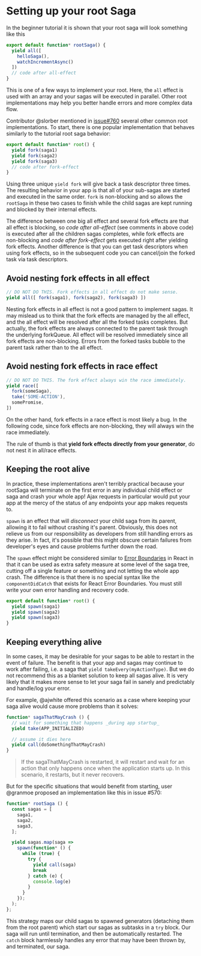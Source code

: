 # Setting up your root Saga

In the beginner tutorial it is shown that your root saga will look something like this

```javascript
export default function* rootSaga() {
  yield all([
    helloSaga(),
    watchIncrementAsync()
  ])
  // code after all-effect
}
```

This is one of a few ways to implement your root. Here, the `all` effect is used with an array and your sagas will be executed in parallel. Other root implementations may help you better handle errors and more complex data flow.

Contributor @slorber mentioned in [issue#760](https://github.com/redux-saga/redux-saga/issues/760) several other common root implementations. To start, there is one popular implementation that behaves similarly to the tutorial root saga behavior:

```javascript
export default function* root() {
  yield fork(saga1)
  yield fork(saga2)
  yield fork(saga3)
  // code after fork-effect
}
```

Using three unique `yield fork` will give back a task descriptor three times. The resulting behavior in your app is that all of your sub-sagas are started and executed in the same order. `fork` is non-blocking and so allows the `rootSaga` in these two cases to finish while the child sagas are kept running and blocked by their internal effects.

The difference between one big all effect and several fork effects are that all effect is blocking, so *code after all-effect* (see comments in above code) is executed after all the children sagas completes, while fork effects are non-blocking and *code after fork-effect* gets executed right after yielding fork effects. Another difference is that you can get task descriptors when using fork effects, so in the subsequent code you can cancel/join the forked task via task descriptors.

## Avoid nesting fork effects in all effect

```javascript
// DO NOT DO THIS. Fork effects in all effect do not make sense.
yield all([ fork(saga1), fork(saga2), fork(saga3) ])
```

Nesting fork effects in all effect is not a good pattern to implement sagas. It may mislead us to think that the fork effects are managed by the all effect, and the all effect will be resolved after all the forked tasks completes. But actually, the fork effects are always connected to the parent task through the underlying forkQueue. All effect will be resolved immediately since all fork effects are non-blocking. Errors from the forked tasks bubble to the parent task rather than to the all effect.

## Avoid nesting fork effects in race effect

```javascript
// DO NOT DO THIS. The fork effect always win the race immediately.
yield race([
  fork(someSaga),
  take('SOME-ACTION'),
  somePromise,
])
```

On the other hand, fork effects in a race effect is most likely a bug. In the following code, since fork effects are non-blocking, they will always win the race immediately.

The rule of thumb is that **yield fork effects directly from your generator**, do not nest it in all/race effects.

## Keeping the root alive

In practice, these implementations aren't terribly practical because your rootSaga will terminate on the first error in any individual child effect or saga and crash your whole app! Ajax requests in particular would put your app at the mercy of the status of any endpoints your app makes requests to.

`spawn` is an effect that will *disconnect* your child saga from its parent, allowing it to fail without crashing it's parent. Obviously, this does not relieve us from our responsibility as developers from still handling errors as they arise. In fact, it's possible that this might obscure certain failures from developer's eyes and cause problems further down the road.

The `spawn` effect might be considered similar to [Error Boundaries](https://reactjs.org/docs/error-boundaries.html) in React in that it can be used as extra safety measure at some level of the saga tree, cutting off a single feature or something and not letting the whole app crash. The difference is that there is no special syntax like the `componentDidCatch` that exists for React Error Boundaries. You must still write your own error handling and recovery code.

```javascript
export default function* root() {
  yield spawn(saga1)
  yield spawn(saga2)
  yield spawn(saga3)
}
```

## Keeping everything alive

In some cases, it may be desirable for your sagas to be able to restart in the event of failure. The benefit is that your app and sagas may continue to work after failing, i.e. a saga that `yield takeEvery(myActionType)`. But we do not recommend this as a blanket solution to keep all sagas alive. It is very likely that it makes more sense to let your saga fail in sanely and predictably and handle/log your error.

For example, @ajwhite offered this scenario as a case where keeping your saga alive would cause more problems than it solves:

```javascript
function* sagaThatMayCrash () {
  // wait for something that happens _during app startup_
  yield take(APP_INITIALIZED)

  // assume it dies here
  yield call(doSomethingThatMayCrash)
}
```
> If the sagaThatMayCrash is restarted, it will restart and wait for an action that only happens once when the application starts up. In this scenario, it restarts, but it never recovers.

But for the specific situations that would benefit from starting, user @granmoe proposed an implementation like this in issue #570:

```javascript
function* rootSaga () {
  const sagas = [
    saga1,
    saga2,
    saga3,
  ];

  yield sagas.map(saga =>
    spawn(function* () {
      while (true) {
        try {
          yield call(saga)
          break
        } catch (e) {
          console.log(e)
        }
      }
    });
  );
};
```

This strategy maps our child sagas to spawned generators (detaching them from the root parent) which start our sagas as subtasks in a `try` block. Our saga will run until termination, and then be automatically restarted. The `catch` block harmlessly handles any error that may have been thrown by, and terminated, our saga.

